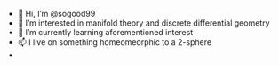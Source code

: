 - 👋 Hi, I’m @sogood99
- 👀 I’m interested in manifold theory and discrete differential geometry
- 🌱 I’m currently learning aforementioned interest
- 📫 I live on something homeomeorphic to a 2-sphere
- 
<!---
sogood99/sogood99 is a ✨ special ✨ repository because its `README.md` (this file) appears on your GitHub profile.
You can click the Preview link to take a look at your changes.
--->
